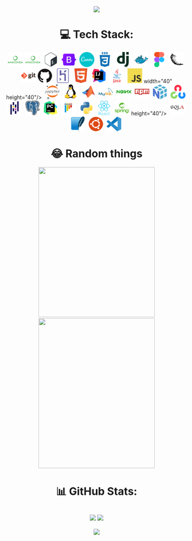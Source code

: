 <div align="center">
<img src="https://rishavanand.github.io/static/images/greetings.gif" align="center" style="width: 60%" />
<br>

# 💻 Tech Stack:



<div>
  <img src="https://github.com/devicons/devicon/blob/master/icons/anaconda/anaconda-original-wordmark.svg" title="Anaconda"            alt="Anaconda" width="40" height="40"/>&nbsp;
  <img src="https://github.com/devicons/devicon/blob/master/icons/anaconda/anaconda-original-wordmark.svg" title="Android Studio"  width="40" height="40"/>&nbsp;
  <img src="https://github.com/devicons/devicon/blob/master/icons/bash/bash-original.svg" title="Bash"  width="40" height="40"/>&nbsp;
  <img src="https://github.com/devicons/devicon/blob/master/icons/bootstrap/bootstrap-original.svg" title="Bootstrap"  width="40" height="40"/>&nbsp;
  <img src="https://github.com/devicons/devicon/blob/master/icons/canva/canva-original.svg" title="Canva"  width="40" height="40"/>&nbsp;
  <img src="https://github.com/devicons/devicon/blob/master/icons/css3/css3-plain-wordmark.svg"  title="CSS3" alt="CSS" width="40" height="40"/>&nbsp;
  <img src="https://github.com/devicons/devicon/blob/master/icons/django/django-plain.svg" title="Django"  width="40" height="40"/>&nbsp;
  <img src="https://github.com/devicons/devicon/blob/master/icons/docker/docker-original.svg" title="Docker"  width="40" height="40"/>&nbsp;
  <img src="https://github.com/devicons/devicon/blob/master/icons/figma/figma-original.svg" title="Figma"  width="40" height="40"/>&nbsp;
  <img src="https://github.com/devicons/devicon/blob/master/icons/flask/flask-original.svg" title="Flask"  width="40" height="40"/>&nbsp;
  <img src="https://github.com/devicons/devicon/blob/master/icons/git/git-original-wordmark.svg" title="Git" **alt="Git" width="40" height="40"/>
  <img src="https://github.com/devicons/devicon/blob/master/icons/github/github-original.svg" title="Github"  width="40" height="40"/>&nbsp;
  <img src="https://github.com/devicons/devicon/blob/master/icons/heroku/heroku-original.svg" title="Heroku"  width="40" height="40"/>&nbsp;
  <img src="https://github.com/devicons/devicon/blob/master/icons/html5/html5-original.svg" title="HTML5" alt="HTML" width="40" height="40"/>&nbsp;
  <img src="https://github.com/devicons/devicon/blob/master/icons/intellij/intellij-original.svg" title="Intellij"  width="40" height="40"/>&nbsp;
  <img src="https://github.com/devicons/devicon/blob/master/icons/java/java-original-wordmark.svg" title="Java" alt="Java" width="40" height="40"/>&nbsp;
  <img src="https://github.com/devicons/devicon/blob/master/icons/javascript/javascript-original.svg" title="JavaScript" alt="JavaScript" width="40" height="40"/>&nbsp;width="40" height="40"/>&nbsp;
  <img src="https://github.com/devicons/devicon/blob/master/icons/jupyter/jupyter-original-wordmark.svg" title="Jupyter"  width="40" height="40"/>&nbsp;
  <img src="https://github.com/devicons/devicon/blob/master/icons/linux/linux-original.svg" title="Linux"  width="40" height="40"/>&nbsp;
  <img src="https://github.com/devicons/devicon/blob/master/icons/matlab/matlab-original.svg" title="Matlab"  width="40" height="40"/>&nbsp;
  <img src="https://github.com/devicons/devicon/blob/master/icons/mysql/mysql-original-wordmark.svg" title="MySQL"  alt="MySQL" width="40" height="40"/>&nbsp;
  <img src="https://github.com/devicons/devicon/blob/master/icons/nginx/nginx-original.svg" title="Nginx"  width="40" height="40"/>&nbsp;
  <img src="https://github.com/devicons/devicon/blob/master/icons/npm/npm-original-wordmark.svg" title="Npm"  width="40" height="40"/>&nbsp;
  <img src="https://github.com/devicons/devicon/blob/master/icons/numpy/numpy-original.svg" title="Numpy"  width="40" height="40"/>&nbsp;
  <img src="https://github.com/devicons/devicon/blob/master/icons/opencv/opencv-original.svg" title="OpenCv"  width="40" height="40"/>&nbsp;
  <img src="https://github.com/devicons/devicon/blob/master/icons/pandas/pandas-original.svg" title="Pandas"  width="40" height="40"/>&nbsp;
  <img src="https://github.com/devicons/devicon/blob/master/icons/postgresql/postgresql-original.svg" title="Postgresql"  width="40" height="40"/>&nbsp;
  <img src="https://github.com/devicons/devicon/blob/master/icons/pycharm/pycharm-original.svg" title="Pycharm"  width="40" height="40"/>&nbsp;
  <img src="https://github.com/devicons/devicon/blob/master/icons/pytest/pytest-original.svg" title="Pytest"  width="40" height="40"/>&nbsp;
  <img src="https://github.com/devicons/devicon/blob/master/icons/python/python-original.svg" title="Python"  width="40" height="40"/>&nbsp;
 <img src="https://github.com/devicons/devicon/blob/master/icons/react/react-original-wordmark.svg" title="React" alt="React" width="40" height="40"/>&nbsp;
  <img src="https://github.com/devicons/devicon/blob/master/icons/spring/spring-original-wordmark.svg" title="Spring" alt="Spring" width="40" height="40"/>&nbsp;height="40"/>&nbsp;
  <img src="https://github.com/devicons/devicon/blob/master/icons/sqlalchemy/sqlalchemy-original.svg" title="Sqlalchemy"  width="40" height="40"/>&nbsp;
  <img src="https://github.com/devicons/devicon/blob/master/icons/sqlite/sqlite-original.svg" title="Sqlite"  width="40" height="40"/>&nbsp;
  <img src="https://github.com/devicons/devicon/blob/master/icons/ubuntu/ubuntu-plain.svg" title="Ubuntu"  width="40" height="40"/>&nbsp;
  <img src="https://github.com/devicons/devicon/blob/master/icons/vscode/vscode-original.svg" title="Vscode"  width="40" height="40"/>&nbsp;
</div>

# 😂 Random things
<img src="https://random-memer.herokuapp.com/" width="310px" height="400px"/> <img src="https://spotify-github-profile.vercel.app/api/view?uid=pepo28920006&cover_image=true&theme=default&bar_color_cover=true" width="310px" height="400px" />
  
# 📊 GitHub Stats:
![](http://github-profile-summary-cards.vercel.app/api/cards/stats?username=DelfinaQuinteros&theme=dracula)
![](http://github-profile-summary-cards.vercel.app/api/cards/most-commit-language?username=DelfinaQuinteros&theme=dracula)
---

[![](https://visitcount.itsvg.in/api?id=DelfinaQuinteros&icon=0&color=0)](https://visitcount.itsvg.in)

</div> 
